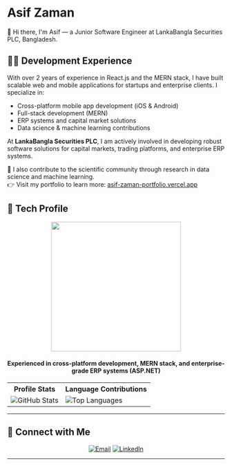 # Asif Zaman

👋 Hi there, I'm Asif — a Junior Software Engineer at LankaBangla Securities PLC, Bangladesh.

## 👨‍💻 Development Experience

With over 2 years of experience in React.js and the MERN stack, I have built scalable web and mobile applications for startups and enterprise clients. I specialize in:

- Cross-platform mobile app development (iOS & Android)
- Full-stack development (MERN)
- ERP systems and capital market solutions
- Data science & machine learning contributions

At **LankaBangla Securities PLC**, I am actively involved in developing robust software solutions for capital markets, trading platforms, and enterprise ERP systems.

🔬 I also contribute to the scientific community through research in data science and machine learning.  
👉 Visit my portfolio to learn more: [asif-zaman-portfolio.vercel.app](https://asif-zaman-portfolio.vercel.app/)

## 🧠 Tech Profile

<div align="center">
  <img src="https://media4.giphy.com/media/RbDKaczqWovIugyJmW/giphy.gif?cid=ecf05e474icbn9jx7h8at2ycfg4tww2yo9weypzccguiq28n&ep=v1_gifs_search&rid=giphy.gif&ct=g" width="300"/>
  <h4>Experienced in cross-platform development, MERN stack, and enterprise-grade ERP systems (ASP.NET)</h4>

  <table>
    <tr>
      <th>Profile Stats</th>
      <th>Language Contributions</th>
    </tr>
    <tr>
      <td><img src="https://github-readme-stats.vercel.app/api?username=AsifZaman777&show_icons=true&theme=dark" alt="GitHub Stats"></td>
      <td><img src="https://github-readme-stats.vercel.app/api/top-langs/?username=AsifZaman777&langs_count=10&theme=tokyonight&layout=compact&hide=html" alt="Top Languages"></td>
    </tr>
  </table>
</div>

---

## 🤝 Connect with Me

<p align="center">
  <a href="mailto:asifzaman3123@gmail.com"><img alt="Email" src="https://img.shields.io/badge/Gmail-asifzaman3123@gmail.com-cyan?style=flat&logo=gmail"></a>
  <a href="https://www.linkedin.com/in/asif-zaman-b9b881212/"><img alt="LinkedIn" src="https://img.shields.io/badge/LinkedIn-Asif Zaman-blue?style=flat&logo=linkedin"></a>
</p>

---
